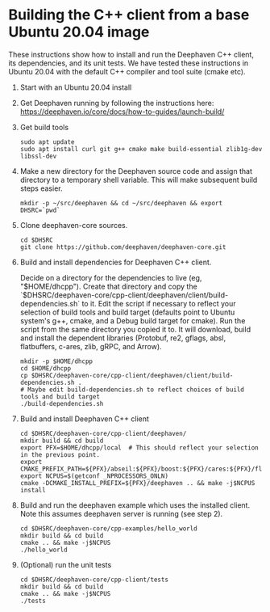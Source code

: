 # Building the C++ client from a base Ubuntu 20.04 image

These instructions show how to install and run the Deephaven C++ client, its dependencies,
and its unit tests. We have tested these instructions in Ubuntu 20.04 with the default
C++ compiler and tool suite (cmake etc).

1. Start with an Ubuntu 20.04 install

2. Get Deephaven running by following the instructions here: https://deephaven.io/core/docs/how-to-guides/launch-build/

3. Get build tools
   ```
   sudo apt update
   sudo apt install curl git g++ cmake make build-essential zlib1g-dev libssl-dev
   ```
4. Make a new directory for the Deephaven source code and assign that directory
   to a temporary shell variable. This will make subsequent build steps easier.
   ```
   mkdir -p ~/src/deephaven && cd ~/src/deephaven && export DHSRC=`pwd`
   ```
5. Clone deephaven-core sources.
   ```
   cd $DHSRC
   git clone https://github.com/deephaven/deephaven-core.git
   ```

6. Build and install dependencies for Deephaven C++ client.

   Decide on a directory for the dependencies to live (eg, "$HOME/dhcpp").
   Create that directory and copy the `$DHSRC/deephaven-core/cpp-client/deephaven/client/build-dependencies.sh`
   to it.  Edit the script if necessary to reflect your selection of build tools and build target
   (defaults point to Ubuntu system's g++, cmake, and a Debug build target for cmake).
   Run the script from the same directory you copied it to.
   It will download, build and install the dependent libraries
   (Protobuf, re2, gflags, absl, flatbuffers, c-ares, zlib, gRPC, and Arrow).


   ```
   mkdir -p $HOME/dhcpp
   cd $HOME/dhcpp
   cp $DHSRC/deephaven-core/cpp-client/deephaven/client/build-dependencies.sh .
   # Maybe edit build-dependencies.sh to reflect choices of build tools and build target
   ./build-dependencies.sh
   ```

7. Build and install Deephaven C++ client

   ```
   cd $DHSRC/deephaven-core/cpp-client/deephaven/
   mkdir build && cd build
   export PFX=$HOME/dhcpp/local  # This should reflect your selection in the previous point.
   export CMAKE_PREFIX_PATH=${PFX}/abseil:${PFX}/boost:${PFX}/cares:${PFX}/flatbuffers:${PFX}/gflags:${PFX}/immer:${PFX}/protobuf:${PFX}/re2:${PFX}/zlib:${PFX}/grpc:${PFX}/arrow:${PFX}/deephaven
   export NCPUS=$(getconf _NPROCESSORS_ONLN)
   cmake -DCMAKE_INSTALL_PREFIX=${PFX}/deephaven .. && make -j$NCPUS install
   ```

8. Build and run the deephaven example which uses the installed client.
   Note this assumes deephaven server is running (see step 2).

   ```
   cd $DHSRC/deephaven-core/cpp-examples/hello_world
   mkdir build && cd build
   cmake .. && make -j$NCPUS
   ./hello_world
   ```

9. (Optional) run the unit tests

    ```
    cd $DHSRC/deephaven-core/cpp-client/tests
    mkdir build && cd build
    cmake .. && make -j$NCPUS
    ./tests
    ```
